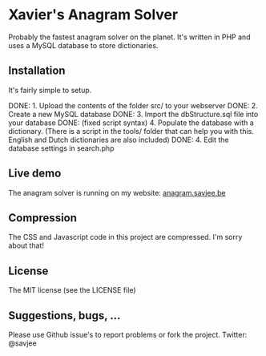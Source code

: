 # Xavier's Anagram Solver
Probably the fastest anagram solver on the planet. It's written in PHP and uses a MySQL database to store dictionaries.

## Installation
It's fairly simple to setup.

DONE: 1. Upload the contents of the folder src/ to your webserver
DONE: 2. Create a new MySQL database
DONE: 3. Import the dbStructure.sql file into your database
DONE: (fixed script syntax)
4. Populate the database with a dictionary. (There is a script in the tools/ folder that can help you with this. English and Dutch dictionaries are also included)
DONE: 4. Edit the database settings in search.php

## Live demo
The anagram solver is running on my website: [anagram.savjee.be](http://anagram.savjee.be)

## Compression
The CSS and Javascript code in this project are compressed. I'm sorry about that!

## License
The MIT license (see the LICENSE file)

## Suggestions, bugs, …
Please use Github issue's to report problems or fork the project.
Twitter: @savjee